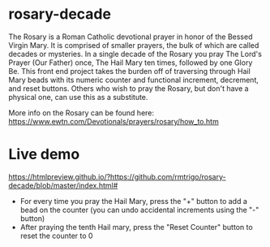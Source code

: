 # rosary-decade
The Rosary is a Roman Catholic devotional prayer in honor of the Bessed Virgin Mary. It is comprised of smaller prayers, the bulk of which are called decades or mysteries. In a single decade of the Rosary you pray The Lord's Prayer (Our Father) once, The Hail Mary ten times, followed by one Glory Be. This front end project takes the burden off of traversing through Hail Mary beads with its numeric counter and functional increment, decrement, and reset buttons. Others who wish to pray the Rosary, but don't have a physical one, can use this as a substitute. 

More info on the Rosary can be found here: https://www.ewtn.com/Devotionals/prayers/rosary/how_to.htm

# Live demo
https://htmlpreview.github.io/?https://github.com/rmtrigo/rosary-decade/blob/master/index.html#

- For every time you pray the Hail Mary, press the "+" button to add a bead on the counter (you can undo accidental increments using the "-" button)
- After praying the tenth Hail mary, press the "Reset Counter" button to reset the counter to 0
